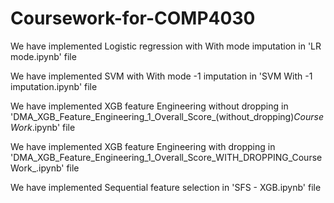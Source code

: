 # Coursework-for-COMP4030

We have implemented Logistic regression with With mode imputation in 'LR mode.ipynb' file 

We have implemented SVM with With mode -1 imputation in 'SVM With -1 imputation.ipynb' file  

We have implemented XGB feature Engineering without dropping in 'DMA_XGB_Feature_Engineering_1_Overall_Score_(without_dropping)_CourseWork_.ipynb' file

We have implemented XGB feature Engineering with dropping in 'DMA_XGB_Feature_Engineering_1_Overall_Score_WITH_DROPPING_CourseWork_.ipynb' file

We have implemented Sequential feature selection  in 'SFS - XGB.ipynb' file  

